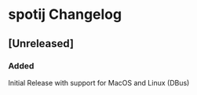 <!-- Keep a Changelog guide -> https://keepachangelog.com -->

# spotij Changelog

## [Unreleased]
### Added
Initial Release with support for MacOS and Linux (DBus)
